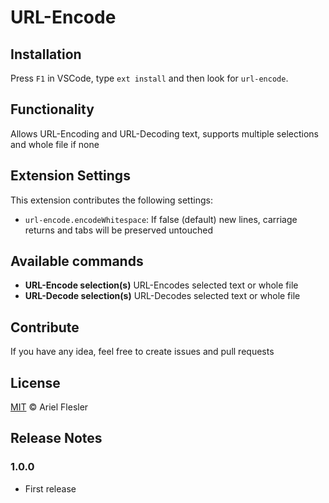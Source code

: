 # URL-Encode

## Installation

Press `F1` in VSCode, type `ext install` and then look for `url-encode`.

## Functionality

Allows URL-Encoding and URL-Decoding text, supports multiple selections and whole file if none

## Extension Settings

This extension contributes the following settings:

* `url-encode.encodeWhitespace`: If false (default) new lines, carriage returns and tabs will be preserved untouched

## Available commands

* **URL-Encode selection(s)** URL-Encodes selected text or whole file
* **URL-Decode selection(s)** URL-Decodes selected text or whole file

## Contribute

If you have any idea, feel free to create issues and pull requests

## License

[MIT](LICENSE.md) &copy; Ariel Flesler

## Release Notes

### 1.0.0

* First release
